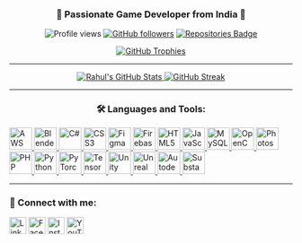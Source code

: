 <h3 align="center">🚀 Passionate Game Developer from India 🌟</h3>

<p align="center">
  <img src="https://komarev.com/ghpvc/?username=RahulTambatUbz&label=Profile%20views&color=0e75b6&style=flat" alt="Profile views" />
  <a href="https://github.com/RahulTambatUbz"><img src="https://img.shields.io/github/followers/rahultambatubz?label=Followers&style=social" alt="GitHub followers" /></a>
  <a href="https://github.com/RahulTambatUbz?tab=repositories"><img src="https://badges.pufler.dev/repos/rahultambatubz" alt="Repositories Badge" /></a>
</p>

<p align="center">
  <a href="https://github.com/ryo-ma/github-profile-trophy">
    <img src="https://github-profile-trophy.vercel.app/?username=RahulTambatUbz&theme=tokyonight&no-frame=false&column=8&margin-w=15&margin-h=15" alt="GitHub Trophies" />
  </a>
</p>

---

<p align="center">
   <a href="https://github.com/anuraghazra/github-readme-stats">
    <img src="https://github-readme-stats.vercel.app/api?username=RahulTambatUbz&show_icons=true&theme=tokyonight" alt="Rahul's GitHub Stats" />
  </a>
   <a href="https://git.io/streak-stats"><img src="https://github-readme-streak-stats.herokuapp.com?user=RahulTambatUbz&theme=tokyonight&type=png" alt="GitHub Streak" /></a>
 
</p>



---

<h3 align="center">🛠️ Languages and Tools:</h3>
<p align="left">
  <a href="https://aws.amazon.com" target="_blank" rel="noreferrer">
    <img src="https://img.icons8.com/color/48/000000/amazon-web-services.png" alt="AWS" width="40" height="40"/>
  </a>
  <a href="https://www.blender.org/" target="_blank" rel="noreferrer">
    <img src="https://img.icons8.com/color/48/000000/blender-3d.png" alt="Blender" width="40" height="40"/>
  </a>
  <a href="https://www.w3schools.com/cs/" target="_blank" rel="noreferrer">
    <img src="https://img.icons8.com/color/48/000000/c-sharp-logo-2.png" alt="C#" width="40" height="40"/>
  </a>
  <a href="https://www.w3schools.com/css/" target="_blank" rel="noreferrer">
    <img src="https://img.icons8.com/color/48/000000/css3.png" alt="CSS3" width="40" height="40"/>
  </a>
  <a href="https://www.figma.com/" target="_blank" rel="noreferrer">
    <img src="https://img.icons8.com/color/48/000000/figma.png" alt="Figma" width="40" height="40"/>
  </a>
  <a href="https://firebase.google.com/" target="_blank" rel="noreferrer">
    <img src="https://img.icons8.com/color/48/000000/firebase.png" alt="Firebase" width="40" height="40"/>
  </a>
  <a href="https://www.w3.org/html/" target="_blank" rel="noreferrer">
    <img src="https://img.icons8.com/color/48/000000/html-5.png" alt="HTML5" width="40" height="40"/>
  </a>
  <a href="https://developer.mozilla.org/en-US/docs/Web/JavaScript" target="_blank" rel="noreferrer">
    <img src="https://img.icons8.com/color/48/000000/javascript.png" alt="JavaScript" width="40" height="40"/>
  </a>
  <a href="https://www.mysql.com/" target="_blank" rel="noreferrer">
    <img src="https://img.icons8.com/color/48/000000/mysql-logo.png" alt="MySQL" width="40" height="40"/>
  </a>
  <a href="https://opencv.org/" target="_blank" rel="noreferrer">
    <img src="https://img.icons8.com/color/48/000000/opencv.png" alt="OpenCV" width="40" height="40"/>
  </a>
  <a href="https://www.photoshop.com/en" target="_blank" rel="noreferrer">
    <img src="https://img.icons8.com/color/48/000000/adobe-photoshop.png" alt="Photoshop" width="40" height="40"/>
  </a>
  <a href="https://www.php.net" target="_blank" rel="noreferrer">
    <img src="https://img.icons8.com/officel/48/000000/php-logo.png" alt="PHP" width="40" height="40"/>
  </a>
  <a href="https://www.python.org" target="_blank" rel="noreferrer">
    <img src= "https://img.icons8.com/?size=100&id=l75OEUJkPAk4&format=png&color=000000" alt="Python" width="40" height="40"/>
  </a>
  <a href="https://pytorch.org/" target="_blank" rel="noreferrer">
    <img src="https://img.icons8.com/?size=100&id=O6SWwpPIM0GB&format=png&color=000000" alt="PyTorch" width="40" height="40"/>
  </a>
  <a href="https://www.tensorflow.org" target="_blank" rel="noreferrer">
    <img src="https://img.icons8.com/color/48/000000/tensorflow.png" alt="TensorFlow" width="40" height="40"/>
  </a>
  <a href="https://unity.com/" target="_blank" rel="noreferrer">
    <img src="https://img.icons8.com/color/48/000000/unity.png" alt="Unity" width="40" height="40"/>
  </a>
  <a href="https://unrealengine.com/" target="_blank" rel="noreferrer">
    <img src="https://img.icons8.com/color/48/000000/unreal-engine.png" alt="Unreal Engine" width="40" height="40"/>
  </a>
   <a href="https://www.autodesk.com/in" target="_blank" rel="noreferrer">
    <img src="https://img.icons8.com/?size=100&id=106438&format=png&color=000000" alt="Autodesk Maya" width="40" height="40"/>
  </a>
 <a href="https://www.adobe.com/products/substance3d/apps/painter.html" target="_blank" rel="noreferrer">
    <img src="https://gamesnavneet.s3.eu-north-1.amazonaws.com/Git+Data/adobe-substance-3d-painter-icon.png" alt="Substance Painter" width="40" height="40"/>
  </a>
  
</p>

---
<h3 align="left">💬 Connect with me:</h3>
<p align="left">
  <a href="https://linkedin.com/in/rahul-tambat" target="_blank"><img align="center" src="https://img.icons8.com/color/48/000000/linkedin-circled.png" alt="LinkedIn" height="30" width="30" /></a>
  <a href="https://fb.com/rahul.tambat" target="_blank"><img align="center" src="https://img.icons8.com/color/48/000000/facebook-circled.png" alt="Facebook" height="30" width="30" /></a>
  <a href="https://instagram.com/rahultambat" target="_blank"><img align="center" src="https://img.icons8.com/color/48/000000/instagram-new.png" alt="Instagram" height="30" width="30" /></a>
  <a href="https://www.youtube.com/c/rahultambat470" target="_blank"><img align="center" src="https://img.icons8.com/color/48/000000/youtube-play.png" alt="YouTube" height="30" width="30" /></a>
</p>


